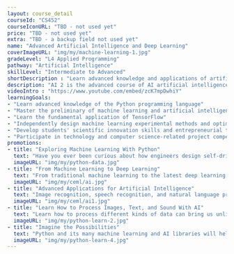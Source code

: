 ```yaml
---
layout: course_detail
courseId: "CS452"
courseIconURL: "TBD - not used yet"
price: "TBD - not used yet"
extra: "TBD - a backup field not used yet"
name: "Advanced Artificial Intelligence and Deep Learning"
coverImageURL: "img/my/machine-learning-1.jpg"
gradeLevel: "L4 Applied Programming"
pathway: "Artificial Intelligence"
skillLevel: "Intermediate to Advanced"
shortDescription : "Learn advanced knowledge and applications of artificial intelligence, understand the latest technological innovations"
description: "AI 2 is the advanced course of AI artificial intelligence course. The main goal is for students to move from general machine learning to advanced topics and applications of deep learning and neural networks. Students will be able to master how to use deep learning function libraries for image recognition, speech recognition, and natural language processing application development. The course requires students to complete a deep learning AI application to prepare them for future project competitions and research careers."
videoIntro : "https://www.youtube.com/embed/zcK7mpDwhiY"
learningGoals:
- "Learn advanced knowledge of the Python programming language"
- "Master the preliminary of machine learning and artificial intelligence "
- "Learn the fundamental application of TensorFlow"
- "Independently design machine learning experimental methods and optimization"
- "Develop students' scientific innovation skills and entrepreneurial thinking"
- "Participate in technology and computer science-related project competitions"
promotions:
- title: "Exploring Machine Learning With Python"
  text: "Have you ever been curious about how engineers design self-driving cars? Have you ever been curious about how Google made a computer beat the world Go champion? The answer is machine learning! Using Python's machine learning libraries, you can rapidly experience and practice how to train your computer to be smarter."
  imageURL: "img/my/python-data.jpg"
- title: "From Machine Learning to Deep Learning"
  text: "From traditional machine learning to the latest deep learning, understand deep learning techniques and tools. Experiment with your own data and models to make the AI that you want to make."
  imageURL: "img/my/ceml/ai.jpg"
- title: "Advanced Applications for Artificial Intelligence"
  text: "Image recognition, speech recognition, and natural language processing are the frontier applications of AI that you see every day. In this course, you can design and test AIs that are masters that those topics."
  imageURL: "img/my/ceml/ai1.jpg"
- title: "Learn How to Process Images, Text, and Sound With AI"
  text: "Learn how to process different kinds of data can bring us unlimited creativity and technological advancements. It will also change the way we perceive the world and open a new chapter in the future of artificial intelligence."
  imageURL: "img/my/python-learn-2.jpg"
- title: "Imagine the Possibilities"
  text: "Python and its many machine learning and AI libraries will help you elevate your programming skills and make applications that can help change the world."
  imageURL: "img/my/python-learn-4.jpg"
---
```

